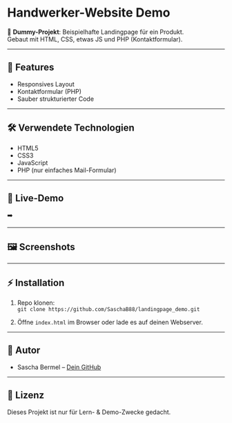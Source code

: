 # Handwerker-Website Demo

🚧 **Dummy-Projekt**: Beispielhafte Landingpage für ein Produkt.  
Gebaut mit HTML, CSS, etwas JS und PHP (Kontaktformular).

---

## 📌 Features

- Responsives Layout
- Kontaktformular (PHP)
- Sauber strukturierter Code

---

## 🛠️ Verwendete Technologien

- HTML5
- CSS3
- JavaScript
- PHP (nur einfaches Mail-Formular)

---

## 🚀 Live-Demo

➡️ 

---

## 🖼️ Screenshots



---

## ⚡ Installation

1. Repo klonen:  
   `git clone https://github.com/SaschaB88/landingpage_demo.git`

2. Öffne `index.html` im Browser oder lade es auf deinen Webserver.

---

## 👤 Autor

- Sascha Bermel – [Dein GitHub](https://github.com/Saschab88)

---

## 📄 Lizenz

Dieses Projekt ist nur für Lern- & Demo-Zwecke gedacht.
